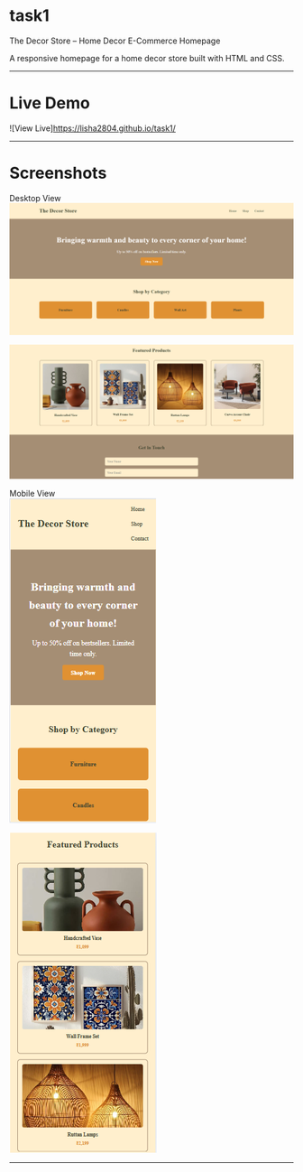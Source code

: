 # task1

The Decor Store – Home Decor E-Commerce Homepage

A responsive homepage for a home decor store built with HTML and CSS.

---

# Live Demo

 ![View Live]https://lisha2804.github.io/task1/
 
---

# Screenshots

Desktop View  
![Desktop Screenshot](desktopview2.png)

![Desktop Screenshot](desktopview1.png)

Mobile View  
![Mobile Screenshot](mobileview2.png)

![Mobile Screenshot](mobileview1.png)

---
